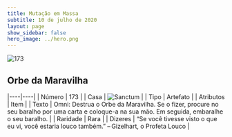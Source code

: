 ```yaml
---
title: Mutação em Massa
subtitle: 10 de julho de 2020
layout: page
show_sidebar: false
hero_image: ../hero.png
---
```


![173](https://cdn.keyforgegame.com/media/card_front/pt/479_173_M2VG2JF6G6QP_pt.png)

## Orbe da Maravilha

|----|----|
| Número | 173 |
| Casa | ![Sanctum](https://archonarcana.com/images/thumb/c/c7/Sanctum.png/22px-Sanctum.png "Santuário") |
| Tipo | Artefato |
| Atributos | Item |
| Texto | Omni: Destrua o Orbe da Maravilha.   Se o fizer, procure no seu baralho por uma carta e coloque-a na sua mão. Em seguida, embaralhe o seu baralho. |
| Raridade | Rara |
| Dizeres | “Se você tivesse visto o que eu vi, você estaria louco também.” – Gizelhart, o Profeta Louco |
